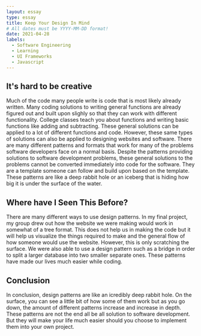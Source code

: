 ```yaml
---
layout: essay
type: essay
title: Keep Your Design In Mind
# All dates must be YYYY-MM-DD format!
date: 2021-04-28
labels:
  - Software Engineering
  - Learning
  - UI Frameworks
  - Javascript
---
```


## It's hard to be creative

Much of the code many people write is code that is most likely already written. Many coding solutions to writing general functions are already figured out and built upon slighly so that they can work with different functionality. College classes teach you about functions and writing basic functions like adding and subtracting. These general solutions can be applied to a lot of different functions and code. However, these same types of solutions can also be applied to designing websites and software. There are many different patterns and formats that work for many of the problems software developers face on a normal basis. Despite the patterns providing solutions to software development problems, these general solutions to the problems cannot be converted immediately into code for the software. They are a template someone can follow and build upon based on the template. These patterns are like a deep rabbit hole or an iceberg that is hiding how big it is under the surface of the water. 

## Where have I Seen This Before?

There are many different ways to use design patterns. In my final project, my group drew out how the website we were making would work in somewhat of a tree format. This does not help us in making the code but it will help us visualize the things required to make and the general flow of how someone would use the website. However, this is only scratching the surface. We were also able to use a design pattern such as a bridge in order to split a larger database into two smaller separate ones. These patterns have made our lives much easier while coding.

## Conclusion

In conclusion, design patterns are like an icredibly deep rabbit hole. On the surface, you can see a little bit of how some of them work but as you go down, the amount of different patterns increase and increase in depth. These patterns are not the end all be all solution to software development. But they will make your life much easier should you choose to implement them into your own project. 
